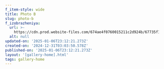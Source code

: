 ```yaml
---
f_item-style: wide
title: Photo B
slug: photo-b
f_izobrazheniya:
  url: >-
    https://cdn.prod.website-files.com/674ae4f0760015211c2d924b/67735f16be998b7276525738_67632288a92057c0052ac185_photo_2024-12-19_00-19-30%2520(5).jpeg
  alt: null
updated-on: '2025-01-06T23:12:21.273Z'
created-on: '2024-12-31T03:03:50.578Z'
published-on: '2025-01-06T23:12:21.273Z'
layout: '[gallery-home].html'
tags: gallery-home
---
```



